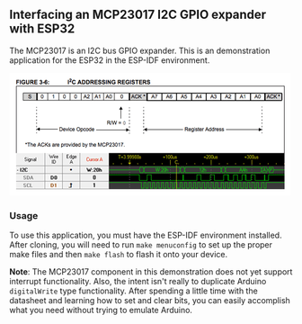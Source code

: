 ## Interfacing an MCP23017 I2C GPIO expander with ESP32

The MCP23017 is an I2C bus GPIO expander. This is an demonstration application for the ESP32 in the ESP-IDF environment.

![](https://github.com/NSBum/esp32-mcp23017-demo/blob/master/i2clogic.png)

### Usage

To use this application, you must have the ESP-IDF environment installed. After cloning, you will need to run `make menuconfig` to set up the proper make files and then `make flash` to flash it onto your device.

**Note**: The MCP23017 component in this demonstration does not yet support interrupt functionality. Also, the intent isn't really to duplicate Arduino `digitalWrite` type functionality. After spending a little time with the datasheet and learning how to set and clear bits, you can easily accomplish what you need without trying to emulate Arduino.

